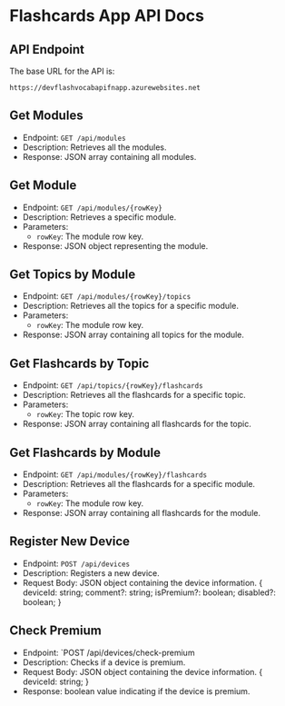 # Flashcards App API Docs

## API Endpoint

The base URL for the API is:
  
  ```PlainText
  https://devflashvocabapifnapp.azurewebsites.net
  ```

## Get Modules

- Endpoint: `GET /api/modules`
- Description: Retrieves all the modules.
- Response: JSON array containing all modules.

## Get Module

- Endpoint: `GET /api/modules/{rowKey}`
- Description: Retrieves a specific module.
- Parameters:
  - `rowKey`: The module row key.
- Response: JSON object representing the module.

## Get Topics by Module

- Endpoint: `GET /api/modules/{rowKey}/topics`
- Description: Retrieves all the topics for a specific module.
- Parameters:
  - `rowKey`: The module row key.
- Response: JSON array containing all topics for the module.

## Get Flashcards by Topic

- Endpoint: `GET /api/topics/{rowKey}/flashcards`
- Description: Retrieves all the flashcards for a specific topic.
- Parameters:
  - `rowKey`: The topic row key.
- Response: JSON array containing all flashcards for the topic.

## Get Flashcards by Module

- Endpoint: `GET /api/modules/{rowKey}/flashcards`
- Description: Retrieves all the flashcards for a specific module.
- Parameters:
  - `rowKey`: The module row key.
- Response: JSON array containing all flashcards for the module.

## Register New Device

- Endpoint: `POST /api/devices`
- Description: Registers a new device.
- Request Body: JSON object containing the device information.
  {
    deviceId: string;
    comment?: string;
    isPremium?: boolean;
    disabled?: boolean;
  }

## Check Premium

- Endpoint: `POST /api/devices/check-premium
- Description: Checks if a device is premium.
- Request Body: JSON object containing the device information.
  {
    deviceId: string;
  }
- Response: boolean value indicating if the device is premium.